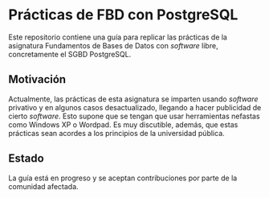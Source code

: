 # Prácticas de FBD con PostgreSQL

Este repositorio contiene una guía para replicar las prácticas de la asignatura Fundamentos de
Bases de Datos con *software* libre, concretamente el SGBD PostgreSQL.

## Motivación

Actualmente, las prácticas de esta asignatura se imparten usando *software* privativo y en algunos casos
desactualizado, llegando a hacer publicidad de cierto *software*. Esto supone que se tengan
que usar herramientas nefastas como Windows XP o Wordpad. Es muy discutible, además, que estas prácticas
sean acordes a los principios de la universidad pública.

## Estado

La guía está en progreso y se aceptan contribuciones por parte de la comunidad afectada.
